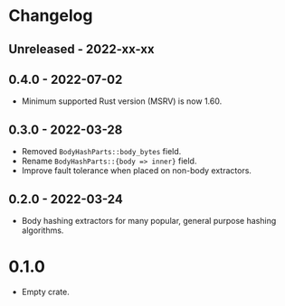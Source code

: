 # Changelog

## Unreleased - 2022-xx-xx


## 0.4.0 - 2022-07-02
- Minimum supported Rust version (MSRV) is now 1.60.


## 0.3.0 - 2022-03-28
- Removed `BodyHashParts::body_bytes` field.
- Rename `BodyHashParts::{body => inner}` field.
- Improve fault tolerance when placed on non-body extractors.


## 0.2.0 - 2022-03-24
- Body hashing extractors for many popular, general purpose hashing algorithms.


# 0.1.0
- Empty crate.
